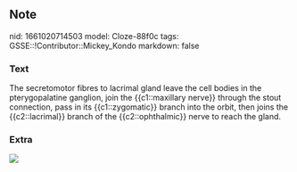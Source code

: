 ## Note
nid: 1661020714503
model: Cloze-88f0c
tags: GSSE::!Contributor::Mickey_Kondo
markdown: false

### Text
The secretomotor fibres to lacrimal gland leave the cell bodies in the pterygopalatine ganglion, join the {{c1::maxillary nerve}} through the stout connection, pass in its {{c1::zygomatic}} branch into the orbit, then joins the {{c2::lacrimal}} branch of the {{c2::ophthalmic}} nerve to reach the gland.

### Extra
<img src="connections-of-pterygopalatine-ganglion.png">
